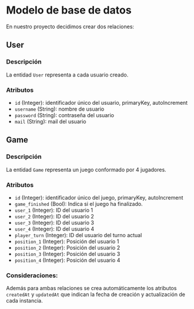 # Modelo de base de datos

En nuestro proyecto decidimos crear dos relaciones:

## User

### Descripción

La entidad `User` representa a cada usuario creado.

### Atributos
- `id` (Integer): identificador único del usuario, primaryKey, autoIncrement
- `username` (String): nombre de usuario
- `password` (String): contraseña del usuario
- `mail` (String): mail del usuario



## Game

### Descripción
La entidad `Game` representa un juego conformado por 4 jugadores.

### Atributos
- `id` (Integer): identificador único del juego, primaryKey, autoIncrement
- `game_finished` (Bool): Indica si el juego ha finalizado.
- `user_1` (Integer): ID del usuario 1
- `user_2` (Integer): ID del usuario 2
- `user_3` (Integer): ID del usuario 3
- `user_4` (Integer): ID del usuario 4
- `player_turn` (Integer): ID del usuario del turno actual
- `position_1` (Integer): Posición del usuario 1
- `position_2` (Integer): Posición del usuario 2
- `position_3` (Integer): Posición del usuario 3
- `position_4` (Integer): Posición del usuario 4


### Consideraciones:
Además para ambas relaciones se crea automáticamente los atributos `createdAt` y `updatedAt` que indican la fecha de creación y actualización de cada instancia.

